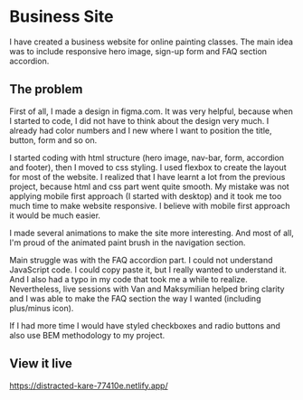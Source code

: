 # Business Site

I have created a business website for online painting classes.
The main idea was to include responsive hero image, sign-up form and FAQ section accordion.

## The problem

First of all, I made a design in figma.com. It was very helpful, because when I started to code, I did not have to think about the design very much. I already had color numbers and I new where I want to position the title, button, form and so on.

I started coding with html structure (hero image, nav-bar, form, accordion and footer), then I moved to css styling.  I used flexbox to create the layout for most of the website. I realized that I have learnt a lot from the previous project, because html and css part went quite smooth. My mistake was not applying mobile first approach (I started with desktop) and it took me too much time to make website responsive. I believe with mobile first approach it would be much easier. 

I made several animations to make the site more interesting. And most of all, I'm proud of the animated paint brush in the navigation section.

Main struggle was with the FAQ accordion part. I could not understand JavaScript code. I could copy paste it, but I really wanted to understand it. And I also had a typo in my code that took me a while to realize. Nevertheless, live sessions with Van and Maksymilian helped bring clarity and I was able to make the FAQ section the way I wanted (including plus/minus icon).

If I had more time I would have styled checkboxes and radio buttons and also use BEM methodology to my project.

## View it live
https://distracted-kare-77410e.netlify.app/
